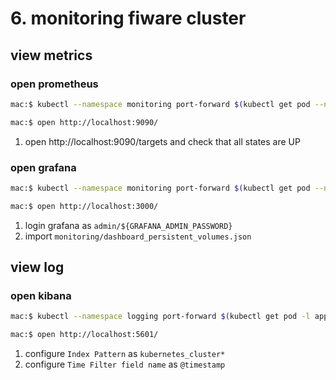 # 6. monitoring fiware cluster

## view metrics

### open prometheus
```bash
mac:$ kubectl --namespace monitoring port-forward $(kubectl get pod --namespace monitoring -l prometheus=kube-prometheus -l app=prometheus -o template --template "{{(index .items 0).metadata.name}}") 9090:9090
```
```bash
mac:$ open http://localhost:9090/
```

1. open http://localhost:9090/targets and check that all states are UP


### open grafana
```bash
mac:$ kubectl --namespace monitoring port-forward $(kubectl get pod --namespace monitoring -l app=ogc-kube-prometheus-grafana -o template --template "{{(index .items 0).metadata.name}}") 3000:3000
```
```bash
mac:$ open http://localhost:3000/
```

1. login grafana as `admin/${GRAFANA_ADMIN_PASSWORD}`
1. import `monitoring/dashboard_persistent_volumes.json`

## view log

### open kibana
```bash
mac:$ kubectl --namespace logging port-forward $(kubectl get pod -l app=kibana --namespace logging -o template --template "{{(index .items 0).metadata.name}}") 5601:5601
```
```bash
mac:$ open http://localhost:5601/
```

1. configure `Index Pattern` as `kubernetes_cluster*`
1. configure `Time Filter field name` as `@timestamp`
